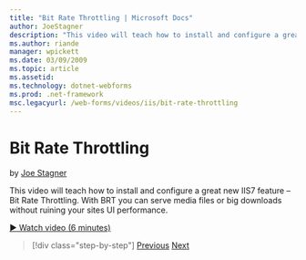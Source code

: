 ```yaml
---
title: "Bit Rate Throttling | Microsoft Docs"
author: JoeStagner
description: "This video will teach how to install and configure a great new IIS7 feature – Bit Rate Throttling. With BRT you can serve media files or big downloads withou..."
ms.author: riande
manager: wpickett
ms.date: 03/09/2009
ms.topic: article
ms.assetid: 
ms.technology: dotnet-webforms
ms.prod: .net-framework
msc.legacyurl: /web-forms/videos/iis/bit-rate-throttling
---
```

Bit Rate Throttling
====================
by [Joe Stagner](https://github.com/JoeStagner)

This video will teach how to install and configure a great new IIS7 feature – Bit Rate Throttling. With BRT you can serve media files or big downloads without ruining your sites UI performance.

[&#9654; Watch video (6 minutes)](https://channel9.msdn.com/Blogs/ASP-NET-Site-Videos/bit-rate-throttling)

>[!div class="step-by-step"]
[Previous](installing-ftp7.md)
[Next](iis7-playlists.md)